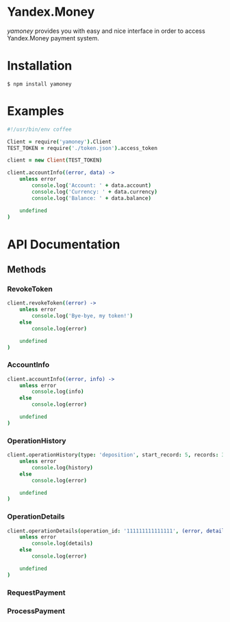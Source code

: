 # Yandex.Money

_yamoney_ provides you with easy and nice interface in order to access Yandex.Money payment system.

# Installation

```
$ npm install yamoney
```

# Examples

```coffeescript
#!/usr/bin/env coffee

Client = require('yamoney').Client
TEST_TOKEN = require('./token.json').access_token

client = new Client(TEST_TOKEN)

client.accountInfo((error, data) ->
	unless error
		console.log('Account: ' + data.account)
		console.log('Currency: ' + data.currency)
		console.log('Balance: ' + data.balance)

	undefined
)
```

# API Documentation

## Methods

### RevokeToken

```coffeescript
client.revokeToken((error) ->
	unless error
		console.log('Bye-bye, my token!')
	else
		console.log(error)

	undefined
)
```

### AccountInfo

```coffeescript
client.accountInfo((error, info) ->
	unless error
		console.log(info)
	else
		console.log(error)

	undefined
)
```

### OperationHistory

```coffeescript
client.operationHistory(type: 'deposition', start_record: 5, records: 3, (error, history) ->
	unless error
		console.log(history)
	else
		console.log(error)

	undefined
)
```

### OperationDetails

```coffeescript
client.operationDetails(operation_id: '111111111111111', (error, details) ->
	unless error
		console.log(details)
	else
		console.log(error)

	undefined
)
```

### RequestPayment
### ProcessPayment